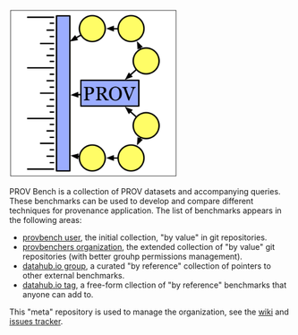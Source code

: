 <img src="https://raw.githubusercontent.com/provbench/meta/master/doc/figures/provbench-border.png" width="300 px"/>

PROV Bench is a collection of PROV datasets and accompanying queries. These benchmarks can be used to develop and compare different techniques for provenance application. The list of benchmarks appears in the following areas:

* [provbench user](https://github.com/provbench?tab=repositories), the initial collection, "by value" in git repositories.
* [provbenchers organization](https://github.com/provbenchers), the extended collection of "by value" git repositories (with better grouhp permissions management).
* [datahub.io group](http://datahub.io/organization/provbench), a curated "by reference" collection of pointers to other external benchmarks.
* [datahub.io tag](http://datahub.io/dataset?tags=provbench), a free-form cllection of "by reference" benchmarks that anyone can add to.

This "meta" repository is used to manage the organization, see the [wiki](https://github.com/provbench/meta/wiki) and [issues tracker](https://github.com/provbench/meta/issues).
